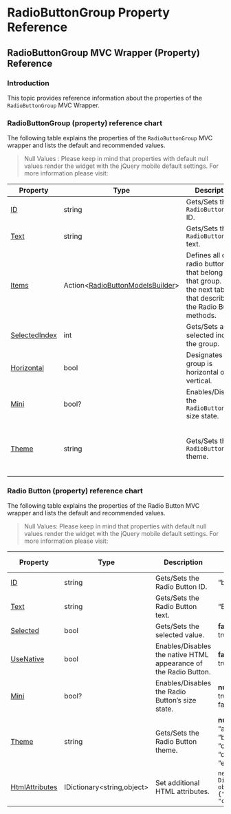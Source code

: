 ﻿<!--
|metadata|
{
    "fileName": "radiobuttongroup-property-reference",
    "controlName": "RadioButtonGroup",
    "tags": ["Editing","MVC"]
}
|metadata|
-->

# RadioButtonGroup Property Reference

## RadioButtonGroup MVC Wrapper (Property) Reference
### Introduction

This topic provides reference information about the properties of the `RadioButtonGroup` MVC Wrapper.

### RadioButtonGroup (property) reference chart

The following table explains the properties of the `RadioButtonGroup` MVC wrapper and lists the default and recommended values.

> Null Values : Please keep in mind that properties with default null values render the widget with the jQuery mobile default settings. For more information please visit:

Property | Type | Description | Values(**Default Value**)
---|---|---|---
[ID](Infragistics.Web.Mvc.Mobile~Infragistics.Web.Mvc.Mobile.RadioButtonGroupWrapper~ID.html) | string | Gets/Sets the `RadioButtonGroup` ID. | “rdbtngrp1”
[Text](Infragistics.Web.Mvc.Mobile~Infragistics.Web.Mvc.Mobile.RadioButtonGroupWrapper~Text.html) | string | Gets/Sets the `RadioButtonGroup` text. | “RadioButtonGroup”
[Items](Infragistics.Web.Mvc.Mobile~Infragistics.Web.Mvc.Mobile.RadioButtonGroupWrapper~Items.html) | Action<[RadioButtonModelsBuilder](Infragistics.Web.Mvc.Mobile~Infragistics.Web.Mvc.Mobile.RadioButtonModelsBuilder.html)> | Defines all of the radio buttons that belong to that group. See the next table that describes the Radio  Button methods. | `item => { item.RadioButton().ID("rdbtnKurt").Text( "Kurt"); item.RadioButton().ID("rdbtnPirsig").Text( "Pirsig"); }`
[SelectedIndex](Infragistics.Web.Mvc.Mobile~Infragistics.Web.Mvc.Mobile.RadioButtonGroupWrapper~SelectedIndex.html) | int | Gets/Sets a selected index of the group. | 0 <br> 1 <br> 2
[Horizontal](Infragistics.Web.Mvc.Mobile~Infragistics.Web.Mvc.Mobile.RadioButtonGroupWrapper~Horizontal.html) | bool | Designates if the group is horizontal or vertical. | **false** <br> true
[Mini](Infragistics.Web.Mvc.Mobile~Infragistics.Web.Mvc.Mobile.RadioButtonGroupWrapper~Mini.html) | bool? | Enables/Disables the `RadioButtonGroup` size state. | **null**
[Theme](Infragistics.Web.Mvc.Mobile~Infragistics.Web.Mvc.Mobile.RadioButtonGroupWrapper~Theme.html) | string | Gets/Sets the `RadioButtonGroup` theme. | **null** <br> “a” <br> “b” <br> “c” <br> “d” <br> “e”


### Radio Button (property) reference chart

The following table explains the properties of the Radio Button MVC wrapper and lists the default and recommended values.

>Null Values: Please keep in mind that properties with default null values render the widget with the jQuery mobile default settings. For more information please visit:

Property | Type | Description | Values(**Default Value**)
---|---|---|---
[ID](Infragistics.Web.Mvc.Mobile~Infragistics.Web.Mvc.Mobile.RadioButtonWrapper~ID.html) | string | Gets/Sets the Radio  Button ID. | “buttonID”
[Text](Infragistics.Web.Mvc.Mobile~Infragistics.Web.Mvc.Mobile.RadioButtonWrapper~Text.html) | string | Gets/Sets the Radio  Button text. | “Button”
[Selected](Infragistics.Web.Mvc.Mobile~Infragistics.Web.Mvc.Mobile.RadioButtonWrapper~Selected.html) | bool | Gets/Sets the selected value. | **false** <br> true
[UseNative](Infragistics.Web.Mvc.Mobile~Infragistics.Web.Mvc.Mobile.RadioButtonGroupWrapper~UseNative.html) | bool | Enables/Disables the native HTML appearance of the Radio  Button. | **false** <br> true
[Mini](Infragistics.Web.Mvc.Mobile~Infragistics.Web.Mvc.Mobile.RadioButtonWrapper~Mini.html) | bool? | Enables/Disables the Radio  Button’s size state. | **null** <br> true <br> false
[Theme](Infragistics.Web.Mvc.Mobile~Infragistics.Web.Mvc.Mobile.RadioButtonWrapper~Theme.html) | string | Gets/Sets the Radio  Button theme. | **null** <br> “a” <br> “b” <br> “c” <br> “d” <br> “e”
[HtmlAttributes](Infragistics.Web.Mvc.Mobile~Infragistics.Web.Mvc.Mobile.RadioButtonWrapper~HtmlAttributes.html) | IDictionary<string,object> | Set additional HTML attributes. | `new Dictionary<string, object>() { {"disabled", "disabled"} }`






 

 


